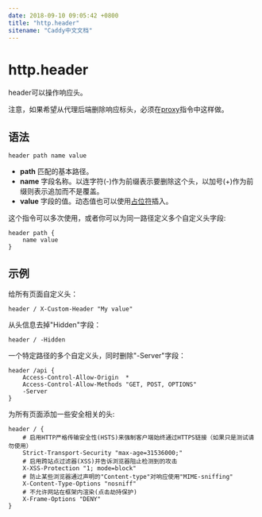 ```yaml
---
date: 2018-09-10 09:05:42 +0800
title: "http.header"
sitename: "Caddy中文文档"
---
```


# http.header

header可以操作响应头。

注意，如果希望从代理后端删除响应标头，必须在[proxy](http.proxy.md)指令中这样做。

## 语法

```caddy
header path name value
```

* __path__ 匹配的基本路径。
* __name__ 字段名称。以连字符(-)作为前缀表示要删除这个头，以加号(+)作为前缀则表示追加而不是覆盖。
* __value__ 字段的值。动态值也可以使用[占位符](placeholders.md)插入。

这个指令可以多次使用，或者你可以为同一路径定义多个自定义头字段:

```
header path {
    name value
}
```

## 示例
给所有页面自定义头：
```caddy
header / X-Custom-Header "My value"
```

从头信息去掉"Hidden"字段：

```caddy
header / -Hidden
```

一个特定路径的多个自定义头，同时删除"-Server"字段：

```caddy
header /api {
    Access-Control-Allow-Origin  *
    Access-Control-Allow-Methods "GET, POST, OPTIONS"
    -Server
}
```

为所有页面添加一些安全相关的头:

```
header / {
    # 启用HTTP严格传输安全性(HSTS)来强制客户端始终通过HTTPS链接（如果只是测试请勿使用）
    Strict-Transport-Security "max-age=31536000;"
    # 启用跨站点过滤器(XSS)并告诉浏览器阻止检测到的攻击
    X-XSS-Protection "1; mode=block"
    # 防止某些浏览器通过声明的"Content-type"对响应使用"MIME-sniffing"
    X-Content-Type-Options "nosniff"
    # 不允许网站在框架内渲染(点击劫持保护)
    X-Frame-Options "DENY"
}
```

